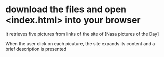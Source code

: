 # download the files and open <index.html> into your browser

It retrieves five pictures from links of the site of [Nasa pictures of the Day]

When the user click on each picuture, the site expands its content and a brief description is presented
